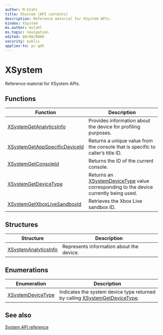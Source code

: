 ```yaml
---
author: M-Stahl
title: XSystem (API contents)
description: Reference material for XSystem APIs.
kindex: XSystem
ms.author: mstahl
ms.topic: navigation
edited: 00/00/0000
security: public
applies-to: pc-gdk
---
```


# XSystem
  
Reference material for XSystem APIs.  
  
  
## Functions  
  
| Function | Description |  
| --- | --- |  
| [XSystemGetAnalyticsInfo](functions/xsystemgetanalyticsinfo.md) | Provides information about the device for profiling purposes. |  
| [XSystemGetAppSpecificDeviceId](functions/xsystemgetappspecificdeviceid.md) | Returns a unique value from the console that is specific to caller’s title ID. |  
| [XSystemGetConsoleId](functions/xsystemgetconsoleid.md) | Returns the ID of the current console. |  
| [XSystemGetDeviceType](functions/xsystemgetdevicetype.md) | Returns an [XSystemDeviceType](enums/xsystemdevicetype.md) value corresponding to the device currently being used. |  
| [XSystemGetXboxLiveSandboxId](functions/xsystemgetxboxlivesandboxid.md) | Retrieves the Xbox Live sandbox ID. |  
  
## Structures  
  
| Structure | Description |  
| --- | --- |  
| [XSystemAnalyticsInfo](structs/xsystemanalyticsinfo.md) | Represents information about the device. |  
  
## Enumerations  
  
| Enumeration | Description |  
| --- | --- |  
| [XSystemDeviceType](enums/xsystemdevicetype.md) | Indicates the system device type returned by calling [XSystemGetDeviceType](functions/xsystemgetdevicetype.md). |  
  
  
## See also  

[System API reference](../gc-reference-system-toc.md)  